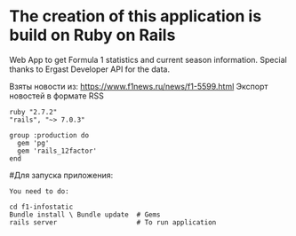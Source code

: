 # The creation of this application is build on Ruby on Rails

Web App to get Formula 1 statistics and current season information.
Special thanks to Ergast Developer API for the data.

Взяты новости из: https://www.f1news.ru/news/f1-5599.html
Экспорт новостей в формате RSS

    ruby "2.7.2"
    "rails", "~> 7.0.3"
    
    group :production do
      gem 'pg'
      gem 'rails_12factor'
    end
    
#Для запуска приложения:

    You need to do:
    
    cd f1-infostatic
    Bundle install \ Bundle update  # Gems
    rails server                    # To run application
